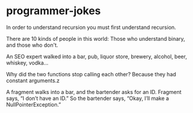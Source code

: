 # programmer-jokes

In order to understand recursion you must first understand recursion.

There are 10 kinds of people in this world: Those who understand binary, and those who don't.

An SEO expert walked into a bar, pub, liquor store, brewery, alcohol, beer, whiskey, vodka...

Why did the two functions stop calling each other? Because they had constant arguments.z

A fragment walks into a bar, and the bartender asks for an ID. Fragment says, “I don’t have an ID.” So the bartender says, “Okay, I’ll make a NullPointerException.”

